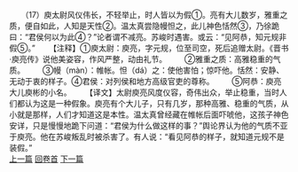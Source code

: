 　　（17）庾太尉风仪伟长，不轻举止，时人皆以为假①。亮有大儿数岁，雅重之质，便自如此，人知是天性②。温太真尝隐幔怛之，此儿神色恬然③，乃徐跪曰：“君侯何以为此④？”论者谓不减亮。苏峻时遇害。或云：“见阿恭，知元规非假⑤。”
　　【注释】①庾太尉：庾亮，字元规，位至司空，死后追赠太尉。《晋书·庾亮传》说他美姿容，作风严整，动由礼节。
　　②雅重之质：高雅稳重的气质。
　　③幔（màn）：帷帐。怛（dá）之：使他害怕；惊吓他。恬然：安静、无动于衷的样子。④君侯：对列侯和地方高级官吏的尊称。
　　⑤阿恭：庾亮大儿庾彬的小名。
　　【译文】太尉庾亮风度仪容，奇伟出众，举止稳重，当时人们都认为这是一种假象。庾亮有个大儿子，只有几岁，那种高雅、稳重的气质，从小就是那样，人们才知道这是本性。温太真曾经藏在帷帐后面吓唬他，这孩子神色安详，只是慢慢地跪下问道：“君侯为什么做这样的事？”舆论界认为他的气质不亚于庾亮。他在苏峻叛乱时被杀害了。有人说：“看见阿恭的样子，就知道元规不是装假。”
<br>[上一篇](06_16) [回卷首](06_00) [下一篇](06_18)
